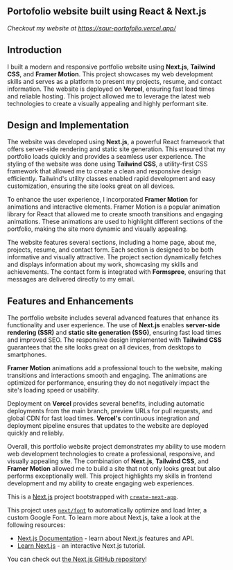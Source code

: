 ## Portofolio website built using React & Next.js

*Checkout my website at https://saur-portofolio.vercel.app/*

## Introduction
I built a modern and responsive portfolio website using **Next.js**, **Tailwind CSS**, and **Framer Motion**. This project showcases my web development skills and serves as a platform to present my projects, resume, and contact information. The website is deployed on **Vercel**, ensuring fast load times and reliable hosting. This project allowed me to leverage the latest web technologies to create a visually appealing and highly performant site.

## Design and Implementation
The website was developed using **Next.js**, a powerful React framework that offers server-side rendering and static site generation. This ensured that my portfolio loads quickly and provides a seamless user experience. The styling of the website was done using **Tailwind CSS**, a utility-first CSS framework that allowed me to create a clean and responsive design efficiently. Tailwind's utility classes enabled rapid development and easy customization, ensuring the site looks great on all devices.

To enhance the user experience, I incorporated **Framer Motion** for animations and interactive elements. Framer Motion is a popular animation library for React that allowed me to create smooth transitions and engaging animations. These animations are used to highlight different sections of the portfolio, making the site more dynamic and visually appealing.

The website features several sections, including a home page, about me, projects, resume, and contact form. Each section is designed to be both informative and visually attractive. The project section dynamically fetches and displays information about my work, showcasing my skills and achievements. The contact form is integrated with **Formspree**, ensuring that messages are delivered directly to my email.

## Features and Enhancements
The portfolio website includes several advanced features that enhance its functionality and user experience. The use of **Next.js** enables **server-side rendering (SSR)** and **static site generation (SSG)**, ensuring fast load times and improved SEO. The responsive design implemented with **Tailwind CSS** guarantees that the site looks great on all devices, from desktops to smartphones.

**Framer Motion** animations add a professional touch to the website, making transitions and interactions smooth and engaging. The animations are optimized for performance, ensuring they do not negatively impact the site's loading speed or usability.

Deployment on **Vercel** provides several benefits, including automatic deployments from the main branch, preview URLs for pull requests, and global CDN for fast load times. **Vercel's** continuous integration and deployment pipeline ensures that updates to the website are deployed quickly and reliably.

Overall, this portfolio website project demonstrates my ability to use modern web development technologies to create a professional, responsive, and visually appealing site. The combination of **Next.js**, **Tailwind CSS**, and **Framer Motion** allowed me to build a site that not only looks great but also performs exceptionally well. This project highlights my skills in frontend development and my ability to create engaging web experiences.

This is a [Next.js](https://nextjs.org/) project bootstrapped with [`create-next-app`](https://github.com/vercel/next.js/tree/canary/packages/create-next-app).

This project uses [`next/font`](https://nextjs.org/docs/basic-features/font-optimization) to automatically optimize and load Inter, a custom Google Font.
To learn more about Next.js, take a look at the following resources:

- [Next.js Documentation](https://nextjs.org/docs) - learn about Next.js features and API.
- [Learn Next.js](https://nextjs.org/learn) - an interactive Next.js tutorial.

You can check out [the Next.js GitHub repository](https://github.com/vercel/next.js/)!



